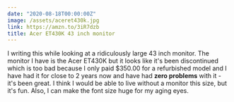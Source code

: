 ```yaml
---
date: "2020-08-18T00:00:00Z"
image: /assets/aceret430k.jpg
link: https://amzn.to/3iR7dzb
title: Acer ET430K 43 inch monitor
---
```


I writing this while looking at a ridiculously large 43 inch monitor. The monitor I have is the Acer ET430K but it looks like it's been discontinued which is too bad because I only paid $350.00 for a refurbished model and I have had it for close to 2 years now and have had **zero problems** with it - it's been great. I think I would be able to live without a monitor this size, but it's fun. Also, I can make the font size huge for my aging eyes.